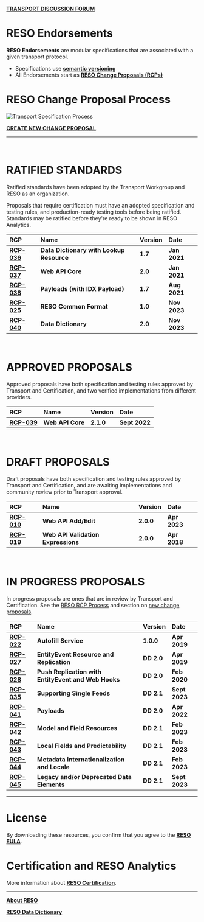 [**TRANSPORT DISCUSSION FORUM**](https://github.com/RESOStandards/transport/discussions)

# RESO Endorsements
**RESO Endorsements** are modular specifications that are associated with a given transport protocol.

* Specifications use [**semantic versioning**](https://semver.org/)
* All Endorsements start as [**RESO Change Proposals (RCPs)**](./reso-rcp-process.md#reso-change-proposal-rcp-process)

# RESO Change Proposal Process

![Transport Specification Process](https://user-images.githubusercontent.com/535358/219707307-00067346-4c38-4488-b861-0cb22c8fd337.svg)

[**CREATE NEW CHANGE PROPOSAL**](./reso-rcp-process.md#new-change-proposals).

---

<br />

# RATIFIED STANDARDS
Ratified standards have been adopted by the Transport Workgroup and RESO as an organization.

Proposals that require certification must have an adopted specification and testing rules, and production-ready testing tools before being ratified. Standards may be ratified before they're ready to be shown in RESO Analytics.

| RCP | Name | Version | Date |
| :-- | :-- | :-- | :-- |
| [**RCP-036**](https://github.com/RESOStandards/transport/blob/main/data-dictionary.md) | **Data Dictionary with Lookup Resource** | **1.7** | **Jan 2021** |
| [**RCP-037**](https://github.com/RESOStandards/transport/blob/main/web-api-core.md) | **Web API Core** | **2.0** | **Jan 2021** |
| [**RCP-038**](https://github.com/RESOStandards/transport/blob/main/payloads.md) | **Payloads (with IDX Payload)** | **1.7** | **Aug 2021** |
| [**RCP-025**](https://github.com/RESOStandards/transport/blob/main/reso-common-format.md) | **RESO Common Format** | **1.0** | **Nov 2023** |
| [**RCP-040**](https://github.com/RESOStandards/transport/blob/main/data-dictionary.md) | **Data Dictionary** | **2.0** | **Nov 2023** |


<br />

# APPROVED PROPOSALS
Approved proposals have both specification and testing rules approved by Transport and Certification, and two verified implementations from different providers.

| RCP | Name | Version | Date |
| :-- | :-- | :-- | :-- |
| [**RCP-039**](https://github.com/RESOStandards/transport/blob/22-web-api-core-210-specification/web-api-core.md) | **Web API Core** | **2.1.0** | **Sept 2022** |

<br />

# DRAFT PROPOSALS
Draft proposals have both specification and testing rules approved by Transport and Certification, and are awaiting implementations and community review prior to Transport approval.

| RCP | Name | Version | Date |
| :-- | :-- | :-- | :-- |
| [**RCP-010**](https://github.com/RESOStandards/transport/blob/rcp-010-updated-draft-specification/web-api-add-edit.md) | **Web API Add/Edit** | **2.0.0** | **Apr 2023** |
| [**RCP-019**](https://github.com/RESOStandards/transport/blob/main/web-api-validation-expression.md) | **Web API Validation Expressions** | **2.0.0** | **Apr 2018** |

<br />

# IN PROGRESS PROPOSALS

In progress proposals are ones that are in review by Transport and Certification. See the [RESO RCP Process](./reso-rcp-process.md) and section on [new change proposals](./reso-rcp-process.md#new-change-proposals).

| RCP | Name | Version | Date |
| :-- | :-- | :-- | :-- |
| [**RCP-022**](https://github.com/RESOStandards/transport/blob/43-migrate-rcp-022-from-confluence/autofill-service.md) | **Autofill Service** | **1.0.0** | **Apr 2019** |
| [**RCP-027**](https://github.com/RESOStandards/transport/blob/45-migrate-rcp-027-from-confluence/entity-events.md) | **EntityEvent Resource and Replication** | **DD 2.0** | **Apr 2019** |
| [**RCP-028**](https://github.com/RESOStandards/transport/blob/46-migrate-rcp-028-from-confluence/web-hooks-push.md) | **Push Replication with EntityEvent and Web Hooks** | **DD 2.0** | **Feb 2020** |
| [**RCP-035**](https://github.com/RESOStandards/transport/issues/96) | **Supporting Single Feeds** | **DD 2.1** | **Sept 2023** |
| [**RCP-041**](https://github.com/RESOStandards/transport/blob/23-payloads-20-specification/payloads.md) | **Payloads** | **DD 2.0** | **Apr 2022** |
| [**RCP-042**](https://github.com/RESOStandards/transport/issues/76) | **Model and Field Resources** | **DD 2.1** | **Feb 2023** |
| [**RCP-043**](https://github.com/RESOStandards/transport/issues/77) | **Local Fields and Predictability** | **DD 2.1** | **Feb 2023** |
| [**RCP-044**](https://github.com/RESOStandards/transport/issues/67) | **Metadata Internationalization and Locale** | **DD 2.1** | **Feb 2023** |
| [**RCP-045**](https://github.com/RESOStandards/transport/pull/104) | **Legacy and/or Deprecated Data Elements** | **DD 2.1** | **Sept 2023** |

---

# License
By downloading these resources, you confirm that you agree to the [**RESO EULA**](http://reso.org/eula).

# Certification and RESO Analytics
More information about [**RESO Certification**](./certification-reso-analytics.md).

---

[**About RESO**](https://reso.org)

[**RESO Data Dictionary**](https://ddwiki.reso.org)

